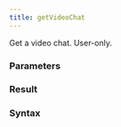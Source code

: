 ```yaml
---
title: getVideoChat
---
```


Get a video chat. User-only.


### Parameters 



### Result 



### Syntax





